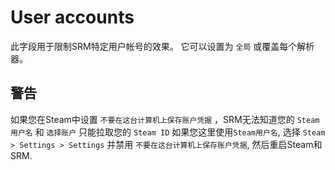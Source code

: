 # User accounts

此字段用于限制SRM特定用户帐号的效果。 它可以设置为 `全局` 或覆盖每个解析器。

## 警告

如果您在Steam中设置 `不要在这台计算机上保存账户凭据` ，SRM无法知道您的 `Steam用户名` 和 `选择账户` 只能拉取您的 `Steam ID` 如果您这里使用`Steam用户名`, 选择 `Steam > Settings > Settings` 并禁用 `不要在这台计算机上保存账户凭据`, 然后重启Steam和SRM.
